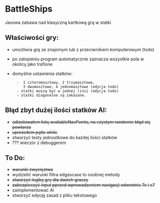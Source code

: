 # BattleShips
Javowa zabawa nad klasyczną kartkową grą w statki

Właściwości gry:
-
- umożliwia grę ze znajomym lub z przeciwnikiem komputerowym (todo)
- po zatopieniu program automatycznie zaznacza wszystkie pola w okolicy jako trafione
- domyślne ustawienia statków: 

        -  1 czteromasztowy, 2 trzymasztowe,
           3 dwumasztowe, 4 jednomasztowe (edycja todo)
        - statki muszą być w jednej linii (edycja todo)
        - statki diagonalne są zakazane.

Błąd zbyt dużej ilości statków AI:
 -
 - ~~odizolowałem listę avaliableNavPoints, na czystym randomie błąd się powtarza~~
 - ~~uprościłem pętle while~~
 - stworzyć testy jednostkowe do każdej ilości statków
 - ??? wieczór z debuggerem


To Do:
-
- ~~warunki zwycięstwa~~
- wydzielić warunki filtra edgescase to osobnej metody
- ~~stworzyć logikę gry dla dwóch graczy~~
- ~~zabezpieczyć input pprzed wprowadzeniem navigacji odwrotnie 7c i c7~~
- zaimplementować  AI
- stworzyć edycję zasad z pliku tekstowego

